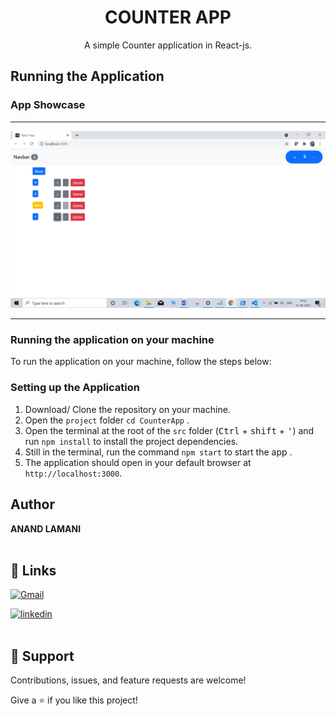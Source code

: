 <p align="center">
    <h1 align="center"> COUNTER APP </h1>
</p>

<p align="center">
    A simple Counter application in React-js.
</p>

## Running the Application

### App Showcase

<hr>
<p align="center" >
  <img src="Screenshots\1.png"  />

</p>
<hr>

### Running the application on your machine

To run the application on your machine, follow the steps below:

### Setting up the Application

1. Download/ Clone the repository on your machine.
2. Open the `project` folder `cd CounterApp` .
3. Open the terminal at the root of the `src` folder (<kbd>Ctrl</kbd> + <kbd>shift</kbd> + <kbd>'</kbd>) and run `npm install` to install the project dependencies.
4. Still in the terminal, run the command `npm start` to start the app .
5. The application should open in your default browser at `http://localhost:3000`.

## Author

**ANAND LAMANI**
<br>
<br>

## 🔗 Links

[![Gmail](https://img.shields.io/badge/Gmail-D14836?style=for-the-badge&logo=gmail&logoColor=white)](mailto:anandlamanird19@gmail.com?subject=Hi "Hi!")

[![linkedin](https://img.shields.io/badge/linkedin-0A66C2?style=for-the-badge&logo=linkedin&logoColor=white)](https://www.linkedin.com/in/anand-lamani "Welcome")
<br>
<br>

## 🤝 Support

Contributions, issues, and feature requests are welcome!

Give a ⭐️ if you like this project!
